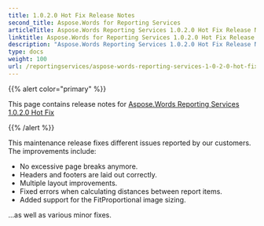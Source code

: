 ```yaml
---
title: 1.0.2.0 Hot Fix Release Notes
second_title: Aspose.Words for Reporting Services
articleTitle: Aspose.Words Reporting Services 1.0.2.0 Hot Fix Release Notes
linktitle: Aspose.Words for Reporting Services 1.0.2.0 Hot Fix Release Notes
description: "Aspose.Words Reporting Services 1.0.2.0 Hot Fix Release Notes – the latest updates and fixes."
type: docs
weight: 100
url: /reportingservices/aspose-words-reporting-services-1-0-2-0-hot-fix-release-notes/
---
```


{{% alert color="primary" %}}

This page contains release notes for [Aspose.Words Reporting Services 1.0.2.0 Hot Fix](https://releases.aspose.com/words/reportingservices/new-releases/aspose.words-reporting-services-1.0.2.0-hot-fix/)

{{% /alert %}}

This maintenance release fixes different issues reported by our customers. The improvements include:

- No excessive page breaks anymore.
- Headers and footers are laid out correctly.
- Multiple layout improvements.
- Fixed errors when calculating distances between report items.
- Added support for the FitProportional image sizing.

...as well as various minor fixes.


